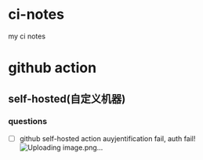 # ci-notes
my ci notes
# github action
## self-hosted(自定义机器)
### questions
- [ ] github self-hosted action auyjentification fail, auth fail!
![Uploading image.png…]()

